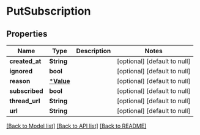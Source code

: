 # PutSubscription

## Properties
Name | Type | Description | Notes
------------ | ------------- | ------------- | -------------
**created_at** | **String** |  | [optional] [default to null]
**ignored** | **bool** |  | [optional] [default to null]
**reason** | [***Value**](Value.md) |  | [optional] [default to null]
**subscribed** | **bool** |  | [optional] [default to null]
**thread_url** | **String** |  | [optional] [default to null]
**url** | **String** |  | [optional] [default to null]

[[Back to Model list]](../README.md#documentation-for-models) [[Back to API list]](../README.md#documentation-for-api-endpoints) [[Back to README]](../README.md)


